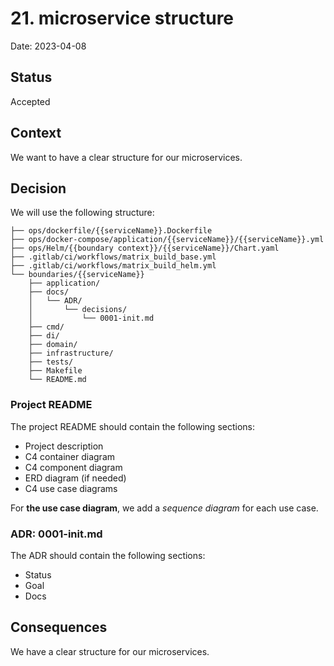 # 21. microservice structure

Date: 2023-04-08

## Status

Accepted

## Context

We want to have a clear structure for our microservices.

## Decision

We will use the following structure:

```
├── ops/dockerfile/{{serviceName}}.Dockerfile
├── ops/docker-compose/application/{{serviceName}}/{{serviceName}}.yml
├── ops/Helm/{{boundary context}}/{{serviceName}}/Chart.yaml
├── .gitlab/ci/workflows/matrix_build_base.yml
├── .gitlab/ci/workflows/matrix_build_helm.yml
└── boundaries/{{serviceName}}
    ├── application/
    ├── docs/
    │   └── ADR/
    │       └── decisions/
    │           └── 0001-init.md
    ├── cmd/
    ├── di/
    ├── domain/
    ├── infrastructure/
    ├── tests/
    ├── Makefile
    └── README.md
```

### Project README

The project README should contain the following sections:

- Project description
- C4 container diagram
- C4 component diagram
- ERD diagram (if needed)
- C4 use case diagrams

For **the use case diagram**, we add a _sequence diagram_ for each use case.

### ADR: 0001-init.md

The ADR should contain the following sections:

- Status
- Goal
- Docs

## Consequences

We have a clear structure for our microservices.
